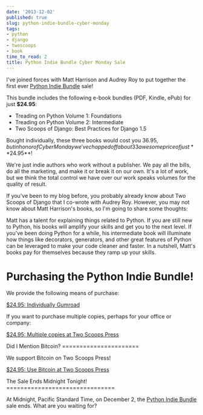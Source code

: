 ```yaml
---
date: '2013-12-02'
published: true
slug: python-indie-bundle-cyber-monday
tags:
- python
- django
- twoscoops
- book
time_to_read: 2
title: Python Indie Bundle Cyber Monday Sale
---
```


I've joined forces with Matt Harrison and Audrey Roy to put together
the first ever [Python Indie Bundle](https://www.pythonindiebundle.com)
sale!

This bundle includes the following e-book bundles (PDF, Kindle, ePub)
for just **$24.95**:

-   Treading on Python Volume 1: Foundations
-   Treading on Python Volume 2: Intermediate
-   Two Scoops of Django: Best Practices for Django 1.5

Bought individually, these three books would cost you $36.95, but in
honor of Cyber Monday we've chopped off about 33%, bringing you the
awesome price of just **$24.95**!

We're just indie authors who work without a publisher. We pay all the
bills, do all the marketing, and make it or break it on our own. It's a
lot of work, but we think the total control we have over our work speaks
volumes for the quality of result.

If you've been to my blog before, you probably already know about Two
Scoops of Django that I co-wrote with Audrey Roy. However, you may not
know about Matt Harrison's books, so I'm going to share some thoughts:

Matt has a talent for explaining things related to Python. If you are
still new to Python, his books will amplify your skills and get you to
the next level. If you've been doing Python for a while, his
intermediate book will illuminate how things like decorators,
generators, and other great features of Python can be leveraged to make
your code cleaner and faster. In a nutshell, Matt's books pay for
themselves because they ramp up your skills.

Purchasing the Python Indie Bundle!
===================================

We provide the following means of purchase:

<p>
<a href="https://gumroad.com/l/python-indie-bundle/cyber-monday-2013" class="btn btn-danger" style="">$24.95: Individually Gumroad</a>
</p>
If you want to purchase multiple copies, perhaps for your office or
company:

<p>
<a href="https://roygreenfeld.com/products/python-indie-bundle" class="btn btn-danger">$24.95: Multiple copies at Two Scoops Press</a>
</p>
Did I Mention Bitcoin?
======================

We support Bitcoin on Two Scoops Press!

<p>
<a href="https://roygreenfeld.com/products/python-indie-bundle" class="btn btn-danger">$24.95: Use Bitcoin at Two Scoops Press</a>
</p>
The Sale Ends Midnight Tonight!
===============================

At Midnight, Pacific Standard Time, on December 2, the [Python Indie
Bundle](https://www.pythonindiebundle.com) sale ends. What are you
waiting for?
